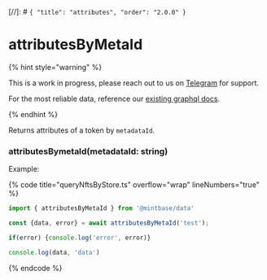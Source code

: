 [//]: # `{ "title": "attributes", "order": "2.0.0" }`
# attributesByMetaId


{% hint style="warning" %}

This is a work in progress, please reach out to us on [Telegram](https://t.me/mintdev) for support.

For the most reliable data, reference our [existing graphql docs](https://docs.mintbase.io/dev/read-data/mintbase-graph).

{% endhint %}




Returns attributes of a token by `metadataId`.



### attributesBymetaId(metadataId: string)



Example:



{% code title="queryNftsByStore.ts" overflow="wrap" lineNumbers="true" %}

```typescript
import { attributesByMetaId } from '@mintbase/data'

const {data, error} = await attributesByMetaId('test');

if(error) {console.log('error', error)}

console.log(data, 'data')

```

{% endcode %}